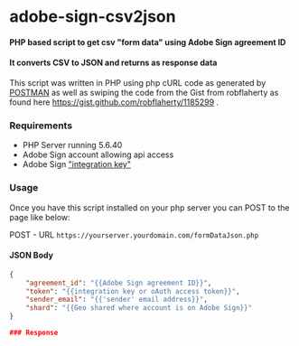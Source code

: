 # adobe-sign-csv2json
#### PHP based script to get csv "form data" using Adobe Sign agreement ID
#### It converts CSV to JSON and returns as response data

This script was written in PHP using php cURL code as generated by [POSTMAN](https://www.getpostman.com/downloads/) as well as swiping the code from the Gist from robflaherty as found here https://gist.github.com/robflaherty/1185299 .

### Requirements
* PHP Server running 5.6.40
* Adobe Sign account allowing api access
* Adobe Sign ["integration key"](https://helpx.adobe.com/sign/kb/how-to-create-an-integration-key.html)

### Usage
Once you have this script installed on your php server you can POST to the page like below:

POST - URL `https://yourserver.yourdomain.com/formDataJson.php`

#### JSON Body
```JSON
{
	"agreement_id": "{{Adobe Sign agreement ID}}",
	"token": "{{integration key or oAuth access token}}",
	"sender_email": "{{'sender' email address}}",
	"shard": "{{Geo shared where account is on Adobe Sign}}"
}

### Response
